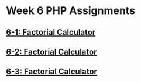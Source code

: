 # Week 6 PHP Assignments

## [6-1: Factorial Calculator](http://webprogram.dothome.co.kr/1113/6-1.php)

## [6-2: Factorial Calculator](http://webprogram.dothome.co.kr/1113/6-2.php)

## [6-3: Factorial Calculator](http://webprogram.dothome.co.kr/1113/6-3.php)

